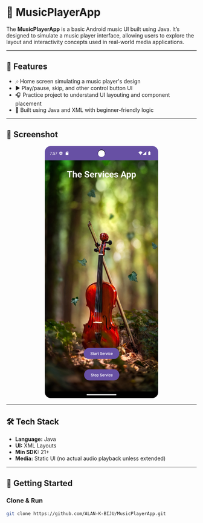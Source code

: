 # 🎵 MusicPlayerApp

The **MusicPlayerApp** is a basic Android music UI built using Java. It’s designed to simulate a music player interface, allowing users to explore the layout and interactivity concepts used in real-world media applications.

---

## 🎯 Features

- 🎶 Home screen simulating a music player's design
- ▶️ Play/pause, skip, and other control button UI
- 🎧 Practice project to understand UI layouting and component placement
- 📱 Built using Java and XML with beginner-friendly logic

---

## 📸 Screenshot

<div align="center">
  <img src="https://github.com/ALAN-K-BIJU/MusicPlayerApp/blob/main/screenshots/home.png" alt="Music Player Home" width="300"/>
</div>

---

## 🛠️ Tech Stack

- **Language:** Java  
- **UI:** XML Layouts  
- **Min SDK:** 21+  
- **Media:** Static UI (no actual audio playback unless extended)

---

## 🚀 Getting Started

### Clone & Run
```bash
git clone https://github.com/ALAN-K-BIJU/MusicPlayerApp.git
